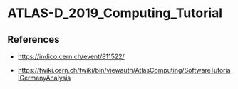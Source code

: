 # ATLAS-D_2019_Computing_Tutorial

## References
* https://indico.cern.ch/event/811522/

* https://twiki.cern.ch/twiki/bin/viewauth/AtlasComputing/SoftwareTutorialGermanyAnalysis
